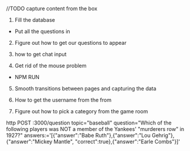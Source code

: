 <!-- 1. Set up Mongoose -->
<!-- 1. Set up route to fill up database -->
  
<!-- 1. Set up Socket Server -->
  <!-- - Test to get one socket to talk to the server
  - Then we can test another one.  -->

<!-- 1. Skeleton of console screens -->
<!-- make a form -->
  

  //TODO 
capture content from the box
1. Fill the database
- Put all the questions in

2. Figure out how to get our questions to appear

3. how to get chat input

4. Get rid of the mouse problem
- NPM RUN

5. Smooth transitions between pages and capturing the data

6. How to get the username from the from

7. Figure out how to pick a category from the game room





<!-- Timer Practice 

function timerCount() {
  setInterval(() => {
    let counter = 1;
    if (counter > 0)
      console.log('Timer', counter );
      counter++;
    // else {
    //   console.log('sorry time is up.')
    // }
    },1000);
  }
  timerCount(); -->


<!-- POST NEW QUESTIONS
http POST :3000/question topic="baseball" question="Which of the following players was NOT a member of the Yankees’ 'murderer’s row' in 1927?" answers:='[{"answer":"Babe Ruth"},{"answer":"Lou Gehrig"},{"answer":"Mickey Mantle", "correct":true},{"anwswer":"Earle Combs"}]' -->

http POST :3000/question topic="baseball" question="Which of the following players was NOT a member of the Yankees' \"murderers row\" in 1927?" answers:='[{"answer":"Babe Ruth"},{"answer":"Lou Gehrig"},{"answer":"Mickey Mantle", "correct":true},{"answer":"Earle Combs"}]'
